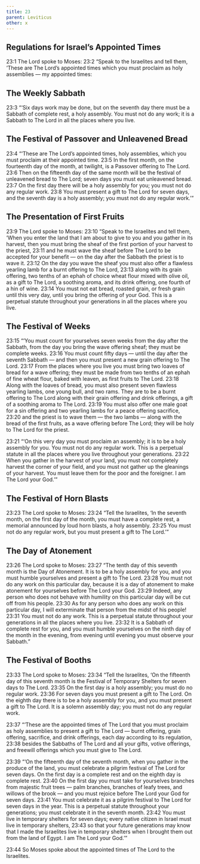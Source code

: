 ```yaml
---
title: 23
parent: Leviticus
other: x
---
```


## Regulations for Israel’s Appointed Times

<a name="23:1">23:1</a> The Lord spoke to Moses: <a name="23:2">23:2</a> “Speak to the Israelites and tell them, ‘These are The Lord’s appointed times which you must proclaim as holy assemblies — my appointed times:

## The Weekly Sabbath

<a name="23:3">23:3</a> “‘Six days work may be done, but on the seventh day there must be a Sabbath of complete rest, a holy assembly. You must not do any work; it is a Sabbath to The Lord in all the places where you live.

## The Festival of Passover and Unleavened Bread

<a name="23:4">23:4</a> “‘These are The Lord’s appointed times, holy assemblies, which you must proclaim at their appointed time. <a name="23:5">23:5</a> In the first month, on the fourteenth day of the month, at twilight, is a Passover offering to The Lord. <a name="23:6">23:6</a> Then on the fifteenth day of the same month will be the festival of unleavened bread to The Lord; seven days you must eat unleavened bread. <a name="23:7">23:7</a> On the first day there will be a holy assembly for you; you must not do any regular work. <a name="23:8">23:8</a> You must present a gift to The Lord for seven days, and the seventh day is a holy assembly; you must not do any regular work.’”

## The Presentation of First Fruits

<a name="23:9">23:9</a> The Lord spoke to Moses: <a name="23:10">23:10</a> “Speak to the Israelites and tell them, ‘When you enter the land that I am about to give to you and you gather in its harvest, then you must bring the sheaf of the first portion of your harvest to the priest, <a name="23:11">23:11</a> and he must wave the sheaf before The Lord to be accepted for your benefit — on the day after the Sabbath the priest is to wave it. <a name="23:12">23:12</a> On the day you wave the sheaf you must also offer a flawless yearling lamb for a burnt offering to The Lord, <a name="23:13">23:13</a> along with its grain offering, two tenths of an ephah of choice wheat flour mixed with olive oil, as a gift to The Lord, a soothing aroma, and its drink offering, one fourth of a hin of wine. <a name="23:14">23:14</a> You must not eat bread, roasted grain, or fresh grain until this very day, until you bring the offering of your God. This is a perpetual statute throughout your generations in all the places where you live.

## The Festival of Weeks

<a name="23:15">23:15</a> “‘You must count for yourselves seven weeks from the day after the Sabbath, from the day you bring the wave offering sheaf; they must be complete weeks. <a name="23:16">23:16</a> You must count fifty days — until the day after the seventh Sabbath — and then you must present a new grain offering to The Lord. <a name="23:17">23:17</a> From the places where you live you must bring two loaves of bread for a wave offering; they must be made from two tenths of an ephah of fine wheat flour, baked with leaven, as first fruits to The Lord. <a name="23:18">23:18</a> Along with the loaves of bread, you must also present seven flawless yearling lambs, one young bull, and two rams. They are to be a burnt offering to The Lord along with their grain offering and drink offerings, a gift of a soothing aroma to The Lord. <a name="23:19">23:19</a> You must also offer one male goat for a sin offering and two yearling lambs for a peace offering sacrifice, <a name="23:20">23:20</a> and the priest is to wave them — the two lambs — along with the bread of the first fruits, as a wave offering before The Lord; they will be holy to The Lord for the priest.

<a name="23:21">23:21</a> “‘On this very day you must proclaim an assembly; it is to be a holy assembly for you. You must not do any regular work. This is a perpetual statute in all the places where you live throughout your generations. <a name="23:22">23:22</a> When you gather in the harvest of your land, you must not completely harvest the corner of your field, and you must not gather up the gleanings of your harvest. You must leave them for the poor and the foreigner. I am The Lord your God.’”

## The Festival of Horn Blasts

<a name="23:23">23:23</a> The Lord spoke to Moses: <a name="23:24">23:24</a> “Tell the Israelites, ‘In the seventh month, on the first day of the month, you must have a complete rest, a memorial announced by loud horn blasts, a holy assembly. <a name="23:25">23:25</a> You must not do any regular work, but you must present a gift to The Lord.’”

## The Day of Atonement

<a name="23:26">23:26</a> The Lord spoke to Moses: <a name="23:27">23:27</a> “The tenth day of this seventh month is the Day of Atonement. It is to be a holy assembly for you, and you must humble yourselves and present a gift to The Lord. <a name="23:28">23:28</a> You must not do any work on this particular day, because it is a day of atonement to make atonement for yourselves before The Lord your God. <a name="23:29">23:29</a> Indeed, any person who does not behave with humility on this particular day will be cut off from his people. <a name="23:30">23:30</a> As for any person who does any work on this particular day, I will exterminate that person from the midst of his people! <a name="23:31">23:31</a> You must not do any work. This is a perpetual statute throughout your generations in all the places where you live. <a name="23:32">23:32</a> It is a Sabbath of complete rest for you, and you must humble yourselves on the ninth day of the month in the evening, from evening until evening you must observe your Sabbath.”

## The Festival of Booths

<a name="23:33">23:33</a> The Lord spoke to Moses: <a name="23:34">23:34</a> “Tell the Israelites, ‘On the fifteenth day of this seventh month is the Festival of Temporary Shelters for seven days to The Lord. <a name="23:35">23:35</a> On the first day is a holy assembly; you must do no regular work. <a name="23:36">23:36</a> For seven days you must present a gift to The Lord. On the eighth day there is to be a holy assembly for you, and you must present a gift to The Lord. It is a solemn assembly day; you must not do any regular work.

<a name="23:37">23:37</a> “‘These are the appointed times of The Lord that you must proclaim as holy assemblies to present a gift to The Lord — burnt offering, grain offering, sacrifice, and drink offerings, each day according to its regulation, <a name="23:38">23:38</a> besides the Sabbaths of The Lord and all your gifts, votive offerings, and freewill offerings which you must give to The Lord.

<a name="23:39">23:39</a> “‘On the fifteenth day of the seventh month, when you gather in the produce of the land, you must celebrate a pilgrim festival of The Lord for seven days. On the first day is a complete rest and on the eighth day is complete rest. <a name="23:40">23:40</a> On the first day you must take for yourselves branches from majestic fruit trees — palm branches, branches of leafy trees, and willows of the brook — and you must rejoice before The Lord your God for seven days. <a name="23:41">23:41</a> You must celebrate it as a pilgrim festival to The Lord for seven days in the year. This is a perpetual statute throughout your generations; you must celebrate it in the seventh month. <a name="23:42">23:42</a> You must live in temporary shelters for seven days; every native citizen in Israel must live in temporary shelters, <a name="23:43">23:43</a> so that your future generations may know that I made the Israelites live in temporary shelters when I brought them out from the land of Egypt. I am The Lord your God.’”

<a name="23:44">23:44</a> So Moses spoke about the appointed times of The Lord to the Israelites.